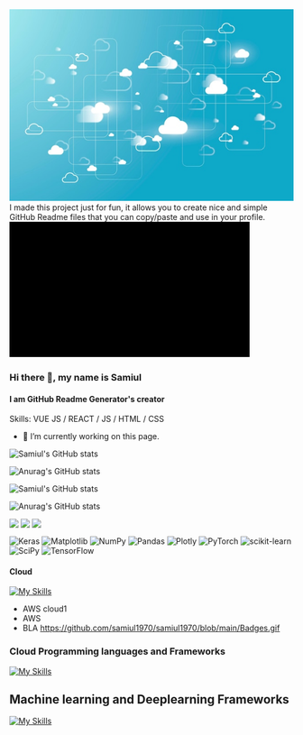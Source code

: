 <img src="https://github.com/samiul1970/samiul1970/blob/main/cloud.jpg" width="1000" height="340">
I made this project just for fun, it allows you to create nice and simple GitHub Readme files that you can copy/paste and use in your profile.

<img src="https://github.com/samiul1970/samiul1970/blob/main/Badges.gif" >


### Hi there 👋, my name is Samiul
#### I am GitHub Readme Generator's creator

Skills: VUE JS / REACT / JS / HTML / CSS

- 🔭 I’m currently working on this page. 

![Samiul's GitHub stats](https://github-readme-stats.vercel.app/api?username=samiul1970&show_icons=true&theme=radical)

![Anurag's GitHub stats](https://github-readme-stats.vercel.app/api?username=samiul1970&hide=contribs,prs)

![Samiul's GitHub stats](https://github-readme-stats.vercel.app/api?username=samiul1970&show_icons=true&theme=radical)

![Anurag's GitHub stats](https://github-readme-stats.vercel.app/api?username=samiul1970&show_icons=true)

<div>
<img align=top img src="https://img.shields.io/badge/Udemy-EC5252?style=for-the-badge&logo=Udemy&logoColor=white" >
<img align=top img src="https://img.shields.io/badge/Amazon_AWS-FF9900?style=for-the-badge&logo=amazonaws&logoColor=white" >
<img align=top img src="  https://img.shields.io/badge/Terraform-7B42BC?style=for-the-badge&logo=terraform&logoColor=white" >
<div>
 

 

 ![Keras](https://img.shields.io/badge/Keras-%23D00000.svg?style=for-the-badge&logo=Keras&logoColor=white)
 ![Matplotlib](https://img.shields.io/badge/Matplotlib-%23#ffffff.svg?style=for-the-badge&logo=Matplotlib&logoColor=white)
 ![NumPy](https://img.shields.io/badge/numpy-%23013243.svg?style=for-the-badge&logo=numpy&logoColor=white)
 ![Pandas](https://img.shields.io/badge/pandas-%23150458.svg?style=for-the-badge&logo=pandas&logoColor=white)
 ![Plotly](https://img.shields.io/badge/Plotly-%233F4F75.svg?style=for-the-badge&logo=plotly&logoColor=white)
 ![PyTorch](https://img.shields.io/badge/PyTorch-%23EE4C2C.svg?style=for-the-badge&logo=PyTorch&logoColor=white)
 ![scikit-learn](https://img.shields.io/badge/scikit--learn-%23F7931E.svg?style=for-the-badge&logo=scikit-learn&logoColor=white)
 ![SciPy](https://img.shields.io/badge/SciPy-%230C55A5.svg?style=for-the-badge&logo=scipy&logoColor=%white)
 ![TensorFlow](https://img.shields.io/badge/TensorFlow-%23FF6F00.svg?style=for-the-badge&logo=TensorFlow&logoColor=white)
 
 #### Cloud
 [![My Skills](https://skillicons.dev/icons?i=aws,gcp,azure,react,vue,flutter&perline=6)](https://skillicons.dev)
  - AWS cloud1
  - AWS
  - BLA
 https://github.com/samiul1970/samiul1970/blob/main/Badges.gif
 ### Cloud Programming languages and Frameworks
 [![My Skills](https://skillicons.dev/icons?i=aws,gcp,azure,react,vue,flutter&perline=6)](https://skillicons.dev)
 ## Machine learning and Deeplearning Frameworks
 [![My Skills](https://skillicons.dev/icons?i=ai,tensorflow,pytorch&perline=6)](https://skillicons.dev)

  
